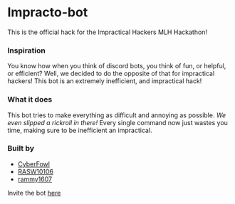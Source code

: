 # Impracto-bot

This is the official hack for the Impractical Hackers MLH Hackathon!

### Inspiration

You know how when you think of discord bots, you think of fun, or helpful, or efficient? Well, we decided to do the opposite of that for impractical hackers! This bot is an extremely inefficient, and impractical hack!

### What it does

This bot tries to make everything as difficult and annoying as possible. *We even slipped a rickroll in there!* Every single command now just wastes you time, making sure to be inefficient an impractical.

### Built by

- [CyberFowl](https://github.com/CyberFowl)
- [RASW10106](https://github.com/RASW10106)
- [rammy1607](https://github.com/rammy1607)

Invite the bot [here](https://discord.com/api/oauth2/authorize?client_id=807365537201127494&permissions=1074261056&scope=bot)
